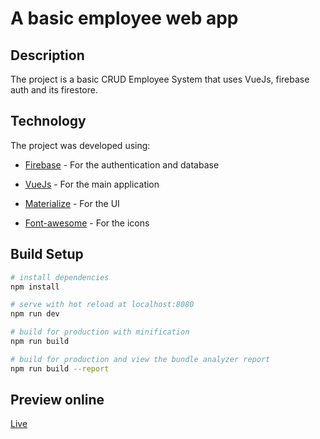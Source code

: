 # A basic employee web app

## Description  
 
The project is a basic CRUD Employee System that uses VueJs, firebase auth and its firestore. 

## Technology 
 
The project was developed using: 
- [Firebase](https://firebase.google.com/) - For the authentication and database
- [VueJs](https://vuejs.org/) - For the main application 

- [Materialize](https://materializecss.com/) - For the UI

- [Font-awesome](https://fontawesome.com/) - For the icons

## Build Setup

``` bash
# install dependencies
npm install

# serve with hot reload at localhost:8080
npm run dev

# build for production with minification
npm run build

# build for production and view the bundle analyzer report
npm run build --report
```
## Preview online
 [Live](https://chyke007.github.io/vue-firestore-employee/)

